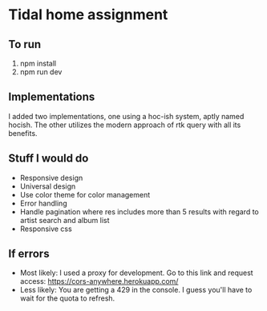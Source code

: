 # Tidal home assignment

## To run

1) npm install
2) npm run dev

## Implementations
I added two implementations, one using a hoc-ish system, aptly named hocish. The other utilizes the modern approach of rtk query with all its benefits.

## Stuff I would do
- Responsive design
- Universal design
- Use color theme for color management
- Error handling
- Handle pagination where res includes more than 5 results with regard to artist search and album list
- Responsive css

## If errors
- Most likely: I used a proxy for development. Go to this link and request access: https://cors-anywhere.herokuapp.com/
- Less likely: You are getting a 429 in the console. I guess you'll have to wait for the quota to refresh.
